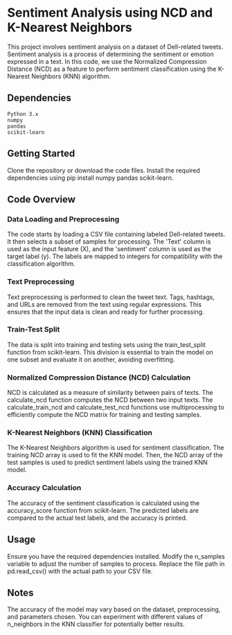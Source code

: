 # Sentiment Analysis using NCD and K-Nearest Neighbors

This project involves sentiment analysis on a dataset of Dell-related tweets. Sentiment analysis is a process of determining the sentiment or emotion expressed in a text. In this code, we use the Normalized Compression Distance (NCD) as a feature to perform sentiment classification using the K-Nearest Neighbors (KNN) algorithm.

## Dependencies

    Python 3.x
    numpy
    pandas
    scikit-learn

## Getting Started

Clone the repository or download the code files.
Install the required dependencies using pip install numpy pandas scikit-learn.

## Code Overview

###    Data Loading and Preprocessing

The code starts by loading a CSV file containing labeled Dell-related tweets. It then selects a subset of samples for processing. The 'Text' column is used as the input feature (X), and the 'sentiment' column is used as the target label (y). The labels are mapped to integers for compatibility with the classification algorithm.

###    Text Preprocessing

Text preprocessing is performed to clean the tweet text. Tags, hashtags, and URLs are removed from the text using regular expressions. This ensures that the input data is clean and ready for further processing.

###    Train-Test Split

The data is split into training and testing sets using the train_test_split function from scikit-learn. This division is essential to train the model on one subset and evaluate it on another, avoiding overfitting.

###    Normalized Compression Distance (NCD) Calculation

NCD is calculated as a measure of similarity between pairs of texts. The calculate_ncd function computes the NCD between two input texts. The calculate_train_ncd and calculate_test_ncd functions use multiprocessing to efficiently compute the NCD matrix for training and testing samples.

###    K-Nearest Neighbors (KNN) Classification

The K-Nearest Neighbors algorithm is used for sentiment classification. The training NCD array is used to fit the KNN model. Then, the NCD array of the test samples is used to predict sentiment labels using the trained KNN model.

###    Accuracy Calculation

The accuracy of the sentiment classification is calculated using the accuracy_score function from scikit-learn. The predicted labels are compared to the actual test labels, and the accuracy is printed.

## Usage

Ensure you have the required dependencies installed.
Modify the n_samples variable to adjust the number of samples to process.
Replace the file path in pd.read_csv() with the actual path to your CSV file.

## Notes

The accuracy of the model may vary based on the dataset, preprocessing, and parameters chosen.
You can experiment with different values of n_neighbors in the KNN classifier for potentially better results.
